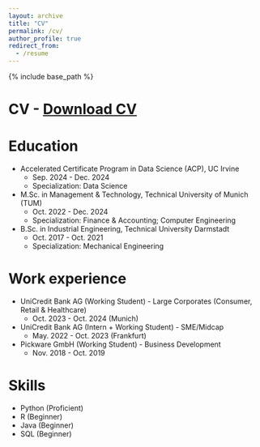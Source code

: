 ```yaml
---
layout: archive
title: "CV"
permalink: /cv/
author_profile: true
redirect_from:
  - /resume
---
```


{% include base_path %}

<h1 class="page__title">CV - <a href="/files/cv.pdf" download>Download CV</a></h1>

Education
======
* Accelerated Certificate Program in Data Science (ACP), UC Irvine
  * Sep. 2024 - Dec. 2024
  * Specialization: Data Science
* M.Sc. in Management & Technology, Technical University of Munich (TUM)
  * Oct. 2022 - Dec. 2024
  * Specialization: Finance & Accounting; Computer Engineering
* B.Sc. in Industrial Engineering, Technical University Darmstadt
  * Oct. 2017 - Oct. 2021
  * Specialization: Mechanical Engineering

Work experience
======
* UniCredit Bank AG (Working Student) - Large Corporates (Consumer, Retail & Healthcare)
  * Oct. 2023 - Oct. 2024 (Munich)
* UniCredit Bank AG (Intern + Working Student) - SME/Midcap 
  * May. 2022 - Oct. 2023 (Frankfurt)
* Pickware GmbH (Working Student) - Business Development
  * Nov. 2018 - Oct. 2019
  
Skills
======
* Python (Proficient)
* R (Beginner)
* Java (Beginner)
* SQL (Beginner)


